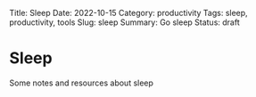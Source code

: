 Title: Sleep
Date: 2022-10-15
Category: productivity
Tags: sleep, productivity, tools
Slug: sleep
Summary: Go sleep
Status: draft

# Sleep

Some notes and resources about sleep
